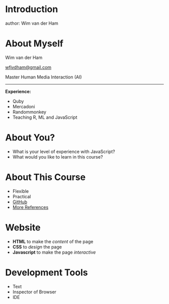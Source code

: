 Introduction
========================================================
author: Wim van der Ham

About Myself
========================================================

Wim van der Ham 

wfjvdham@gmail.com

Master Human Media Interaction (AI)

***

**Experience:**

- Quby
- Mercadoni
- Randommonkey
- Teaching R, ML and JavaScript

About You?
========================================================

- What is your level of experience with JavaScript?
- What would you like to learn in this course?

About This Course
========================================================

- Flexible
- Practical
- [GitHub]()
- [More References]()

Website
========================================================

- **HTML** to make the *content* of the page
- **CSS** to *design* the page 
- **Javascript** to make the page *interactive*

Development Tools
========================================================

- Text
- Inspector of Browser
- IDE